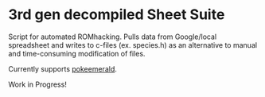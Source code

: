 # 3rd gen decompiled Sheet Suite
Script for automated ROMhacking. Pulls data from Google/local spreadsheet and writes to c-files (ex. species.h) as an alternative to manual and time-consuming modification of files.

Currently supports [pokeemerald][pokeemerald]. 	

Work in Progress!

[pokeemerald]: https://github.com/pret/pokeemerald

